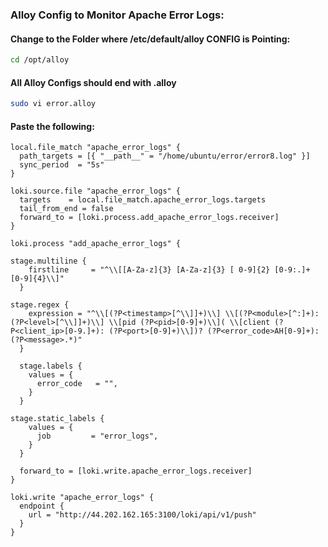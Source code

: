 ### Alloy Config to Monitor Apache Error Logs:
#### Change to the Folder where /etc/default/alloy CONFIG is Pointing:
```sh
cd /opt/alloy
```
#### All Alloy Configs should end with .alloy
```sh
sudo vi error.alloy
```
#### Paste the following:
```
local.file_match "apache_error_logs" {
  path_targets = [{ "__path__" = "/home/ubuntu/error/error8.log" }]
  sync_period  = "5s"
}
 
loki.source.file "apache_error_logs" {
  targets    = local.file_match.apache_error_logs.targets
  tail_from_end = false
  forward_to = [loki.process.add_apache_error_logs.receiver]
}
 
loki.process "add_apache_error_logs" {
 
stage.multiline {
    firstline     = "^\\[[A-Za-z]{3} [A-Za-z]{3} [ 0-9]{2} [0-9:.]+ [0-9]{4}\\]"
  }
 
stage.regex {
    expression = "^\\[(?P<timestamp>[^\\]]+)\\] \\[(?P<module>[^:]+):(?P<level>[^\\]]+)\\] \\[pid (?P<pid>[0-9]+)\\]( \\[client (?P<client_ip>[0-9.]+): (?P<port>[0-9]+)\\])? (?P<error_code>AH[0-9]+): (?P<message>.*)"
  }
 
  stage.labels {
    values = {
      error_code   = "",
    }
  }
 
stage.static_labels {
    values = {
      job         = "error_logs",
    }
  }
 
  forward_to = [loki.write.apache_error_logs.receiver]
}
 
loki.write "apache_error_logs" {
  endpoint {
    url = "http://44.202.162.165:3100/loki/api/v1/push"
  }
}
```
